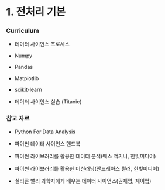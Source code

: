 # 1. 전처리 기본 

### Curriculum

+ 데이터 사이언스 프로세스

+ Numpy

+ Pandas

+ Matplotlib

+ scikit-learn

+ 데이터 사이언스 실습 (Titanic)


### 참고 자료

+ Python For Data Analysis 

+ 파이썬 데이터 사이언스 핸드북 

+ 파이썬 라이브러리를 활용한 데이터 분석(웨스 맥키니, 한빛미디어)

+ 파이썬 라이브러리를 활용한 머신러닝(안드레아스 뮐러, 한빛미디어)

+ 실리콘 밸리 과학자에게 배우는 데이터 사이언스(권재명, 제이펍)
